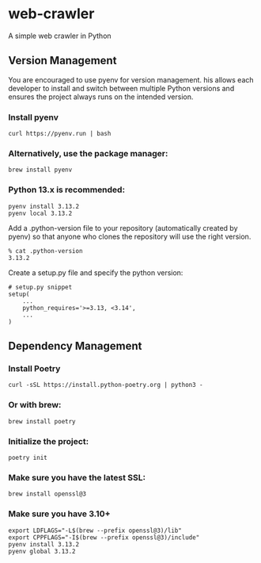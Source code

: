 # web-crawler
A simple web crawler in Python

## Version Management
You are encouraged to use pyenv for version management. his allows each developer to install and switch between multiple Python versions and ensures the project always runs on the intended version.

### Install pyenv
```shell
curl https://pyenv.run | bash
```

### Alternatively, use the package manager:
```shell
brew install pyenv
```

### Python 13.x is recommended:
```shell
pyenv install 3.13.2
pyenv local 3.13.2
```

Add a .python-version file to your repository (automatically created by pyenv) so that anyone who clones the repository will use the right version.
```shell
% cat .python-version
3.13.2
```

Create a setup.py file and specify the python version:
```shell
# setup.py snippet
setup(
    ...
    python_requires='>=3.13, <3.14',
    ...
)
```

## Dependency Management
### Install Poetry
```shell
curl -sSL https://install.python-poetry.org | python3 -
```

### Or with brew:
```shell
brew install poetry
```

### Initialize the project:
```shell
poetry init
```

### Make sure you have the latest SSL:
```shell
brew install openssl@3
```

### Make sure you have 3.10+
```shell
export LDFLAGS="-L$(brew --prefix openssl@3)/lib"
export CPPFLAGS="-I$(brew --prefix openssl@3)/include"
pyenv install 3.13.2
pyenv global 3.13.2
```
